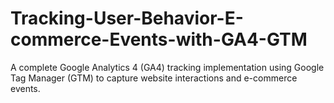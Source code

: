 # Tracking-User-Behavior-E-commerce-Events-with-GA4-GTM
A complete Google Analytics 4 (GA4) tracking implementation using Google Tag Manager (GTM) to capture website interactions and e-commerce events.
